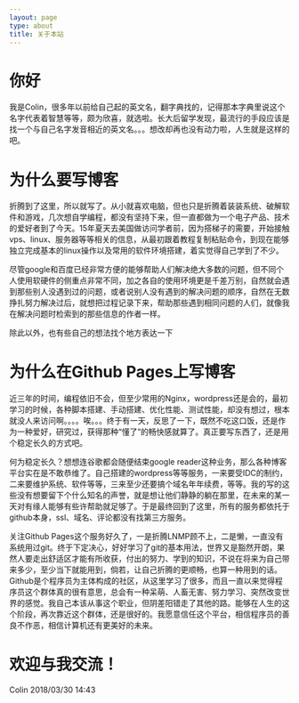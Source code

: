 ```yaml
---
layout: page
type: about
title: 关于本站
---
```


# 你好

我是Colin，很多年以前给自己起的英文名，翻字典找的，记得那本字典里说这个名字代表着智慧等等，颇为欣喜，就选啦。长大后留学发现，最流行的手段应该是找一个与自己名字发音相近的英文名。。。想改却再也没有动力啦，人生就是这样的吧。

# 为什么要写博客

折腾到了这里，所以就写了。从小就喜欢电脑，但也只是折腾着装装系统、破解软件和游戏，几次想自学编程，都没有坚持下来，但一直都做为一个电子产品、技术的爱好者到了今天。15年夏天去美国做访问学者前，因为搭梯子的需要，开始接触vps、linux、服务器等等相关的信息，从最初跟着教程复制粘贴命令，到现在能够独立完成基本的linux操作以及常用的软件环境搭建，着实觉得自己学到了不少。

尽管google和百度已经非常方便的能够帮助人们解决绝大多数的问题，但不同个人使用软硬件的侧重点非常不同，加之各自的使用环境更是千差万别，自然就会遇到那些别人没遇到过的问题，或者说别人没有遇到的解决问题的顺序，自然在无数挣扎努力解决过后，就想把过程记录下来，帮助那些遇到相同问题的人们，就像我在解决问题时检索到的那些信息的作者一样。

除此以外，也有些自己的想法找个地方表达一下

# 为什么在Github Pages上写博客

近三年的时间，编程依旧不会，但至少常用的Nginx，wordpress还是会的，最初学习的时候，各种脚本搭建、手动搭建、优化性能、测试性能，却没有想过，根本就没人来访问啊。。。。唉。。。终于有一天，反思了一下，既然不吃这口饭，还是作为一种爱好，研究过，获得那种“懂了”的畅快感就算了。真正要写东西了，还是用个稳定长久的方式吧。

何为稳定长久？想想连谷歌都会随便结束google reader这种业务，那么各种博客平台实在是不敢恭维了。自己搭建的wordpress等等服务，一来要受IDC的制约，二来要维护系统、软件等等，三来至少还要搞个域名年年续费，等等。我的写的这些没有想要留下个什么知名的声誉，就是想让他们静静的躺在那里，在未来的某一天对有缘人能够有些许帮助就足够了。于是最终回到了这里，所有的服务都依托于github本身，ssl、域名、评论都没有找第三方服务。

关注Github Pages这个服务好久了，一是折腾LNMP顾不上，二是懒，一直没有系统用过git。终于下定决心，好好学习了git的基本用法，世界又是豁然开朗，果然人要走出舒适区才能有所收获，付出的努力、学到的知识，不说在将来为自己带来多少，至少当下就能用到，倘若，让自己折腾的更顺畅，也算一种用到的话。Github是个程序员为主体构成的社区，从这里学习了很多，而且一直以来觉得程序员这个群体真的很有意思，总会有一种呆萌、人畜无害、努力学习、突然改变世界的感觉。我自己本该从事这个职业，但阴差阳错走了其他的路。能够在人生的这个阶段，再次靠近这个群体，还是很好的。我愿意信任这个平台，相信程序员的善良不作恶，相信计算机还有更美好的未来。

# 欢迎与我交流！

Colin
2018/03/30 14:43